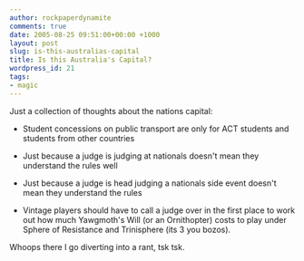 ```yaml
---
author: rockpaperdynamite
comments: true
date: 2005-08-25 09:51:00+00:00 +1000
layout: post
slug: is-this-australias-capital
title: Is this Australia's Capital?
wordpress_id: 21
tags:
- magic
---
```


Just a collection of thoughts about the nations capital:

  * Student concessions on public transport are only for ACT students and students from other countries

  * Just because a judge is judging at nationals doesn't mean they understand the rules well

  * Just because a judge is head judging a nationals side event doesn't mean they understand the rules

  * Vintage players should have to call a judge over in the first place to work out how much Yawgmoth's Will (or an Ornithopter) costs to play under Sphere of Resistance and Trinisphere (its 3 you bozos).

Whoops there I go diverting into a rant, tsk tsk.




